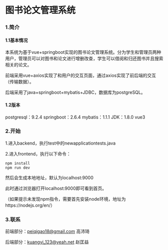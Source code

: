 # 图书论文管理系统

### 1.简介

#### 1.1基本情况

本系统为基于vue+springboot实现的图书论文管理系统。分为学生和管理员两种用户，管理员可以对图书和论文进行增删改查，学生可以借阅和归还图书并且搜索相关的论文。

前端采用vue+axios实现了和用户的交互页面，通过axios实现了前后端的交互（传输数据）。

后端采用了java+springboot+mybatis+JDBC，数据库为postgreSQL。

#### 1.2版本

postgresql：9.2.4
springboot：2.6.4
mybatis：1.1.1
JDK：1.8.0
vue3

### 2.开始

1.进入backend，执行test中的newapplicationtests.java

2.进入frontend，执行以下命令：

```
npm install
npm run dev
```

然后会生成本地地址，默认为localhost:9000

此时通过浏览器打开localhost:9000即可看到首页。

（如果提示未发现npm指令，需要首先安装node环境，地址为https://nodejs.org/en/）

### 3.联系

前端部分：peiqigao18@gmail.com 高沛琦

后端部分：kuangyi_123@yeah.net 赵匡益

